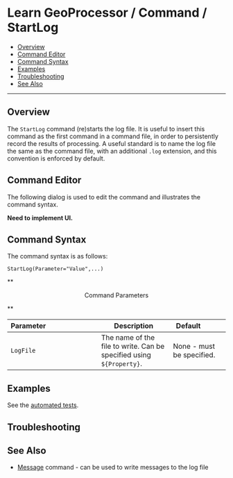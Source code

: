 # Learn GeoProcessor / Command / StartLog #

* [Overview](#overview)
* [Command Editor](#command-editor)
* [Command Syntax](#command-syntax)
* [Examples](#examples)
* [Troubleshooting](#troubleshooting)
* [See Also](#see-also)

-------------------------

## Overview ##

The `StartLog` command (re)starts the log file. It is useful to insert this command as the first
command in a command file, in order to persistently record the results of processing. A useful standard is
to name the log file the same as the command file, with an additional `.log` extension, and this convention
is enforced by default.


## Command Editor ##

The following dialog is used to edit the command and illustrates the command syntax.

**Need to implement UI.**

## Command Syntax ##

The command syntax is as follows:

```text
StartLog(Parameter="Value",...)
```
**<p style="text-align: center;">
Command Parameters
</p>**

| **Parameter**&nbsp;&nbsp;&nbsp;&nbsp;&nbsp;&nbsp;&nbsp;&nbsp;&nbsp;&nbsp;&nbsp;&nbsp;&nbsp;&nbsp;&nbsp;&nbsp;&nbsp;&nbsp;&nbsp;&nbsp;&nbsp;&nbsp;&nbsp;&nbsp;&nbsp;&nbsp; | **Description** | **Default**&nbsp;&nbsp;&nbsp;&nbsp;&nbsp;&nbsp;&nbsp;&nbsp;&nbsp;&nbsp; |
| --------------|-----------------|----------------- |
| `LogFile` | The name of the file to write.  Can be specified using `${Property}`. | None - must be specified. |


## Examples ##

See the [automated tests](https://github.com/OpenWaterFoundation/owf-app-geoprocessor-python-test/tree/master/test/commands/StartLog).

## Troubleshooting ##

## See Also ##

* [Message](../Message/Message) command - can be used to write messages to the log file
